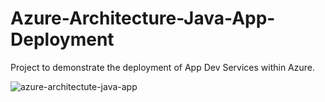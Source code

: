 # Azure-Architecture-Java-App-Deployment
Project to demonstrate the deployment of App Dev Services within Azure.

![azure-architectute-java-app](https://i.postimg.cc/zvJ9K2KN/azure-architectute-java-app.png)
